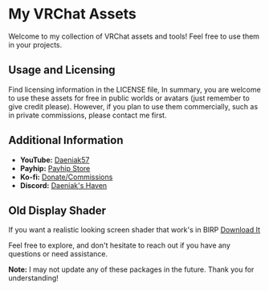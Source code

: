 # My VRChat Assets
Welcome to my collection of VRChat assets and tools! Feel free to use them in your projects.

## Usage and Licensing
Find licensing information in the LICENSE file, In summary, you are welcome to use these assets for free in public worlds or avatars (just remember to give credit please). However, if you plan to use them commercially, such as in private commissions, please contact me first.

## Additional Information
- **YouTube:** [Daeniak57](https://www.youtube.com/c/Daeniak57)
- **Payhip:** [Payhip Store](https://payhip.com/Daeniak57)
- **Ko-fi:** [Donate/Commissions](https://ko-fi.com/Daeniak57)
- **Discord:** [Daeniak's Haven](https://discord.gg/zNzwrd4p39)

## Old Display Shader

If you want a realistic looking screen shader that work's in BIRP [Download It](https://github.com/Daeniak57/My-VRChat-Assets/blob/main/Old%20Display%20Shader%20V1.1.5%20by%20Daeniak57.unitypackage)

Feel free to explore, and don't hesitate to reach out if you have any questions or need assistance.

**Note:** I may not update any of these packages in the future. Thank you for understanding!
